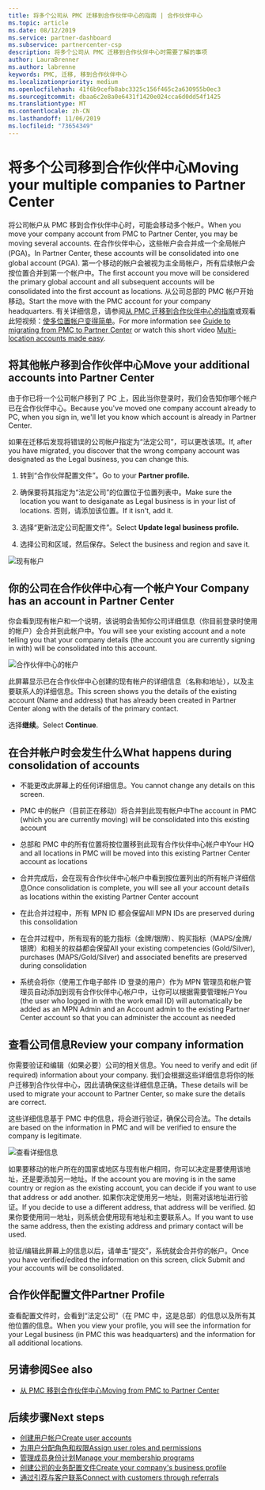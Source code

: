 ```yaml
---
title: 将多个公司从 PMC 迁移到合作伙伴中心的指南 | 合作伙伴中心
ms.topic: article
ms.date: 08/12/2019
ms.service: partner-dashboard
ms.subservice: partnercenter-csp
description: 将多个公司从 PMC 迁移到合作伙伴中心时需要了解的事项
author: LauraBrenner
ms.author: labrenne
keywords: PMC, 迁移, 移到合作伙伴中心
ms.localizationpriority: medium
ms.openlocfilehash: 41f6b9cefb8abc3325c156f465c2a630955b0ec3
ms.sourcegitcommit: dbaa6c2e8a0e6431f1420e024cca6d0dd54f1425
ms.translationtype: MT
ms.contentlocale: zh-CN
ms.lasthandoff: 11/06/2019
ms.locfileid: "73654349"
---
```

# <a name="moving-your-multiple-companies-to-partner-center"></a><span data-ttu-id="4b0f6-104">将多个公司移到合作伙伴中心</span><span class="sxs-lookup"><span data-stu-id="4b0f6-104">Moving your multiple companies to Partner Center</span></span>

<span data-ttu-id="4b0f6-105">将公司帐户从 PMC 移到合作伙伴中心时，可能会移动多个帐户。</span><span class="sxs-lookup"><span data-stu-id="4b0f6-105">When you move your company account from PMC to Partner Center, you may be moving several accounts.</span></span> <span data-ttu-id="4b0f6-106">在合作伙伴中心，这些帐户会合并成一个全局帐户 (PGA)。</span><span class="sxs-lookup"><span data-stu-id="4b0f6-106">In Partner Center, these accounts will be consolidated into one global account (PGA).</span></span> <span data-ttu-id="4b0f6-107">第一个移动的帐户会被视为主全局帐户，所有后续帐户会按位置合并到第一个帐户中。</span><span class="sxs-lookup"><span data-stu-id="4b0f6-107">The first account you move will be considered the primary global account and all subsequent accounts will be consolidated into the first account as locations.</span></span> <span data-ttu-id="4b0f6-108">从公司总部的 PMC 帐户开始移动。</span><span class="sxs-lookup"><span data-stu-id="4b0f6-108">Start the move with the PMC account for your company headquarters.</span></span> <span data-ttu-id="4b0f6-109">有关详细信息，请参阅[从 PMC 迁移到合作伙伴中心的指南](guide-to-migration.md)或观看此短视频：[使多位置帐户变得简单](https://vimeo.com/290335248)。</span><span class="sxs-lookup"><span data-stu-id="4b0f6-109">For more information see [Guide to migrating from PMC to Partner Center](guide-to-migration.md) or watch this short video [Multi-location accounts made easy](https://vimeo.com/290335248).</span></span>

## <a name="move-your-additional-accounts-into-partner-center"></a><span data-ttu-id="4b0f6-110">将其他帐户移到合作伙伴中心</span><span class="sxs-lookup"><span data-stu-id="4b0f6-110">Move your additional accounts into Partner Center</span></span> 

<span data-ttu-id="4b0f6-111">由于你已将一个公司帐户移到了 PC 上，因此当你登录时，我们会告知你哪个帐户已在合作伙伴中心。</span><span class="sxs-lookup"><span data-stu-id="4b0f6-111">Because you've moved one company account already to PC, when you sign in, we'll let you know which account is already in Partner Center.</span></span> 


<span data-ttu-id="4b0f6-112">如果在迁移后发现将错误的公司帐户指定为“法定公司”，可以更改该项。</span><span class="sxs-lookup"><span data-stu-id="4b0f6-112">If, after you have migrated, you discover that the wrong company account was designated as the Legal business, you can change this.</span></span>

1. <span data-ttu-id="4b0f6-113">转到“合作伙伴配置文件”。</span><span class="sxs-lookup"><span data-stu-id="4b0f6-113">Go to your **Partner profile.**</span></span>

2. <span data-ttu-id="4b0f6-114">确保要将其指定为“法定公司”的位置位于位置列表中。</span><span class="sxs-lookup"><span data-stu-id="4b0f6-114">Make sure the location you want to desiganate as Legal business is in your list of locations.</span></span> <span data-ttu-id="4b0f6-115">否则，请添加该位置。</span><span class="sxs-lookup"><span data-stu-id="4b0f6-115">If it isn't, add it.</span></span>

3. <span data-ttu-id="4b0f6-116">选择“更新法定公司配置文件”。</span><span class="sxs-lookup"><span data-stu-id="4b0f6-116">Select **Update legal business profile.**</span></span>

4. <span data-ttu-id="4b0f6-117">选择公司和区域，然后保存。</span><span class="sxs-lookup"><span data-stu-id="4b0f6-117">Select the business and region and save it.</span></span>

![现有帐户](images/migration/accountwithus.png)

## <a name="your-company-has-an-account-in-partner-center"></a><span data-ttu-id="4b0f6-119">你的公司在合作伙伴中心有一个帐户</span><span class="sxs-lookup"><span data-stu-id="4b0f6-119">Your Company has an account in Partner Center</span></span>

<span data-ttu-id="4b0f6-120">你会看到现有帐户和一个说明，该说明会告知你公司详细信息（你目前登录时使用的帐户）会合并到此帐户中。</span><span class="sxs-lookup"><span data-stu-id="4b0f6-120">You will see your existing account and a note telling you that your company details (the account you are currently signing in with) will be consolidated into this account.</span></span>

![合作伙伴中心的帐户](images/migration/existingaccount2.png)

<span data-ttu-id="4b0f6-122">此屏幕显示已在合作伙伴中心创建的现有帐户的详细信息（名称和地址），以及主要联系人的详细信息。</span><span class="sxs-lookup"><span data-stu-id="4b0f6-122">This screen shows you the details of the existing account (Name and address) that has already been created in Partner Center along with the details of the primary contact.</span></span> 

<span data-ttu-id="4b0f6-123">选择**继续**。</span><span class="sxs-lookup"><span data-stu-id="4b0f6-123">Select **Continue**.</span></span>

## <a name="what-happens-during-consolidation-of-accounts"></a><span data-ttu-id="4b0f6-124">在合并帐户时会发生什么</span><span class="sxs-lookup"><span data-stu-id="4b0f6-124">What happens during consolidation of accounts</span></span>

- <span data-ttu-id="4b0f6-125">不能更改此屏幕上的任何详细信息。</span><span class="sxs-lookup"><span data-stu-id="4b0f6-125">You cannot change any details on this screen.</span></span> 

- <span data-ttu-id="4b0f6-126">PMC 中的帐户（目前正在移动）将合并到此现有帐户中</span><span class="sxs-lookup"><span data-stu-id="4b0f6-126">The account in PMC (which you are currently moving) will be consolidated into this existing account</span></span> 

- <span data-ttu-id="4b0f6-127">总部和 PMC 中的所有位置将按位置移到此现有合作伙伴中心帐户中</span><span class="sxs-lookup"><span data-stu-id="4b0f6-127">Your HQ and all locations in PMC will be moved into this existing Partner Center account as locations</span></span>

- <span data-ttu-id="4b0f6-128">合并完成后，会在现有合作伙伴中心帐户中看到按位置列出的所有帐户详细信息</span><span class="sxs-lookup"><span data-stu-id="4b0f6-128">Once consolidation is complete, you will see all your account details as locations within the existing Partner Center account</span></span> 

- <span data-ttu-id="4b0f6-129">在此合并过程中，所有 MPN ID 都会保留</span><span class="sxs-lookup"><span data-stu-id="4b0f6-129">All MPN IDs are preserved during this consolidation</span></span>

- <span data-ttu-id="4b0f6-130">在合并过程中，所有现有的能力指标（金牌/银牌）、购买指标（MAPS/金牌/银牌）和相关的权益都会保留</span><span class="sxs-lookup"><span data-stu-id="4b0f6-130">All your existing competencies (Gold/Silver), purchases (MAPS/Gold/Silver) and associated benefits are preserved during consolidation</span></span>

- <span data-ttu-id="4b0f6-131">系统会将你（使用工作电子邮件 ID 登录的用户）作为 MPN 管理员和帐户管理员自动添加到现有合作伙伴中心帐户中，让你可以根据需要管理帐户</span><span class="sxs-lookup"><span data-stu-id="4b0f6-131">You (the user who logged in with the work email ID) will automatically be added as an MPN Admin and an Account admin to the existing Partner Center account so that you can administer the account as needed</span></span> 


## <a name="review-your-company-information"></a><span data-ttu-id="4b0f6-132">查看公司信息</span><span class="sxs-lookup"><span data-stu-id="4b0f6-132">Review your company information</span></span>

<span data-ttu-id="4b0f6-133">你需要验证和编辑（如果必要）公司的相关信息。</span><span class="sxs-lookup"><span data-stu-id="4b0f6-133">You need to verify and edit (if required) information about your company.</span></span> <span data-ttu-id="4b0f6-134">我们会根据这些详细信息将你的帐户迁移到合作伙伴中心，因此请确保这些详细信息正确。</span><span class="sxs-lookup"><span data-stu-id="4b0f6-134">These details will be used to migrate your account to Partner Center, so make sure the details are correct.</span></span> 

<span data-ttu-id="4b0f6-135">这些详细信息基于 PMC 中的信息，将会进行验证，确保公司合法。</span><span class="sxs-lookup"><span data-stu-id="4b0f6-135">The details are based on the information in PMC and will be verified to ensure the company is legitimate.</span></span> 

![查看详细信息](images/migration/review.png)

<span data-ttu-id="4b0f6-137">如果要移动的帐户所在的国家或地区与现有帐户相同，你可以决定是要使用该地址，还是要添加另一地址。</span><span class="sxs-lookup"><span data-stu-id="4b0f6-137">If the account you are moving is in the same country or region as the existing account, you can decide if you want to use that address or add another.</span></span> <span data-ttu-id="4b0f6-138">如果你决定使用另一地址，则需对该地址进行验证。</span><span class="sxs-lookup"><span data-stu-id="4b0f6-138">If you decide to use a different address, that address will be verified.</span></span> <span data-ttu-id="4b0f6-139">如果你要使用同一地址，则系统会使用现有地址和主要联系人。</span><span class="sxs-lookup"><span data-stu-id="4b0f6-139">If you want to use the same address, then the existing address and primary contact will be used.</span></span>

<span data-ttu-id="4b0f6-140">验证/编辑此屏幕上的信息以后，请单击“提交”，系统就会合并你的帐户。</span><span class="sxs-lookup"><span data-stu-id="4b0f6-140">Once you have verified/edited the information on this screen, click Submit and your accounts will be consolidated.</span></span>

## <a name="partner-profile"></a><span data-ttu-id="4b0f6-141">合作伙伴配置文件</span><span class="sxs-lookup"><span data-stu-id="4b0f6-141">Partner Profile</span></span>

<span data-ttu-id="4b0f6-142">查看配置文件时，会看到“法定公司”（在 PMC 中，这是总部）的信息以及所有其他位置的信息。</span><span class="sxs-lookup"><span data-stu-id="4b0f6-142">When you view your profile, you will see the information for your Legal business (in PMC this was headquarters) and the information for all additional locations.</span></span>

## <a name="see-also"></a><span data-ttu-id="4b0f6-143">另请参阅</span><span class="sxs-lookup"><span data-stu-id="4b0f6-143">See also</span></span>

- [<span data-ttu-id="4b0f6-144">从 PMC 移到合作伙伴中心</span><span class="sxs-lookup"><span data-stu-id="4b0f6-144">Moving from PMC to Partner Center</span></span>](move-pmc-pc-map.md)

## <a name="next-steps"></a><span data-ttu-id="4b0f6-145">后续步骤</span><span class="sxs-lookup"><span data-stu-id="4b0f6-145">Next steps</span></span>

- [<span data-ttu-id="4b0f6-146">创建用户帐户</span><span class="sxs-lookup"><span data-stu-id="4b0f6-146">Create user accounts </span></span>](create-user-accounts-and-set-permissions.md)
- [<span data-ttu-id="4b0f6-147">为用户分配角色和权限</span><span class="sxs-lookup"><span data-stu-id="4b0f6-147">Assign user roles and permissions</span></span>](permissions-overview.md)
- [<span data-ttu-id="4b0f6-148">管理成员身份计划</span><span class="sxs-lookup"><span data-stu-id="4b0f6-148">Manage your membership programs</span></span>](renew-mpn-offers.md)
- [<span data-ttu-id="4b0f6-149">创建公司的业务配置文件</span><span class="sxs-lookup"><span data-stu-id="4b0f6-149">Create your company's business profile</span></span>](create-a-marketing-profile.md)
- [<span data-ttu-id="4b0f6-150">通过引荐与客户联系</span><span class="sxs-lookup"><span data-stu-id="4b0f6-150">Connect with customers through referrals</span></span>](responding-to-referrals.md)

